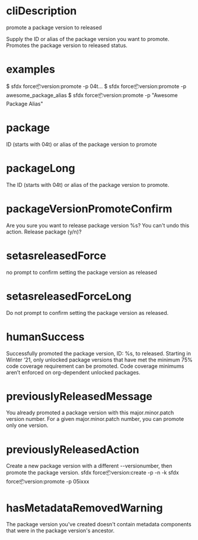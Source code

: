 # cliDescription

promote a package version to released

Supply the ID or alias of the package version you want to promote. Promotes the package version to released status.

# examples

$ sfdx force:package:version:promote -p 04t...
$ sfdx force:package:version:promote -p awesome_package_alias
$ sfdx force:package:version:promote -p "Awesome Package Alias"

# package

ID (starts with 04t) or alias of the package version to promote

# packageLong

The ID (starts with 04t) or alias of the package version to promote.

# packageVersionPromoteConfirm

Are you sure you want to release package version %s? You can't undo this action. Release package (y/n)?

# setasreleasedForce

no prompt to confirm setting the package version as released

# setasreleasedForceLong

Do not prompt to confirm setting the package version as released.

# humanSuccess

Successfully promoted the package version, ID: %s, to released. Starting in Winter ‘21, only unlocked package versions that have met the minimum 75% code coverage requirement can be promoted. Code coverage minimums aren’t enforced on org-dependent unlocked packages.

# previouslyReleasedMessage

You already promoted a package version with this major.minor.patch version number. For a given major.minor.patch number, you can promote only one version.

# previouslyReleasedAction

Create a new package version with a different --versionumber, then promote the package version.
sfdx force:package:version:create -p <name> -n <versionnum> -k <key>
sfdx force:package:version:promote -p 05ixxx

# hasMetadataRemovedWarning

The package version you've created doesn't contain metadata components that were in the package version's ancestor.
